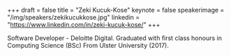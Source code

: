 +++
draft = false
title = "Zeki Kucuk-Kose"
keynote = false
speakerimage = "/img/speakers/zekikucukkose.jpg"
linkedin = "https://www.linkedin.com/in/zeki-kucuk-kose/"
+++

Software Developer - Deloitte Digital. Graduated with first class honours in Computing Science (BSc) From Ulster University (2017).